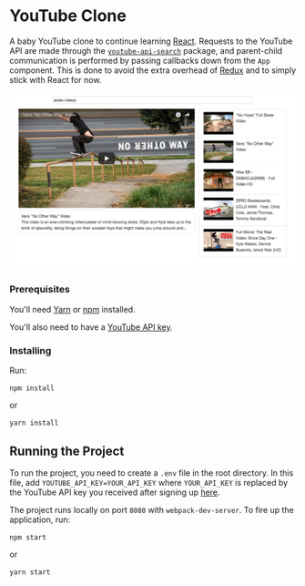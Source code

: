 # YouTube Clone

A baby YouTube clone to continue learning [React](https://reactjs.org/). Requests to the YouTube API are made through the [`youtube-api-search`](https://www.npmjs.com/package/youtube-api-search) package, and parent-child communication is performed by passing callbacks down from the `App` component. This is done to avoid the extra overhead of [Redux](https://redux.js.org/) and to simply stick with React for now.

![alt text](screenshot/app.png "app screenshot")  

### Prerequisites

You'll need [Yarn](https://yarnpkg.com/en/) or [npm](https://www.npmjs.com/) installed.

You'll also need to have a [YouTube API key](https://developers.google.com/youtube/).

### Installing

Run:

```
npm install
```

or

```
yarn install
```

## Running the Project

To run the project, you need to create a `.env` file in the root directory. In this file, add `YOUTUBE_API_KEY=YOUR_API_KEY` where `YOUR_API_KEY` is replaced by the YouTube API key you received after signing up [here](https://developers.google.com/youtube/).

The project runs locally on port `8080` with `webpack-dev-server`. To fire up
the application, run:

```
npm start
```

or

```
yarn start
```
